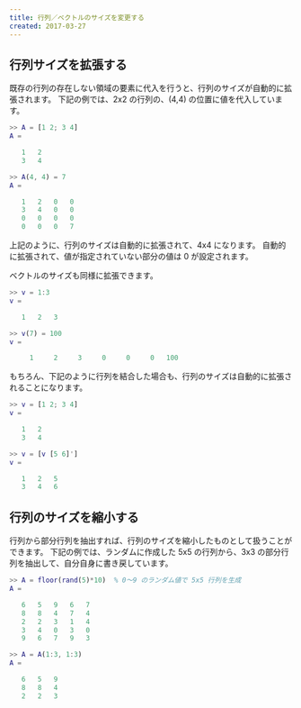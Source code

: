 ```yaml
---
title: 行列／ベクトルのサイズを変更する
created: 2017-03-27
---
```


行列サイズを拡張する
----

既存の行列の存在しない領域の要素に代入を行うと、行列のサイズが自動的に拡張されます。
下記の例では、2x2 の行列の、(4,4) の位置に値を代入しています。

~~~ matlab
>> A = [1 2; 3 4]
A =

   1   2
   3   4

>> A(4, 4) = 7
A =

   1   2   0   0
   3   4   0   0
   0   0   0   0
   0   0   0   7
~~~

上記のように、行列のサイズは自動的に拡張されて、4x4 になります。
自動的に拡張されて、値が指定されていない部分の値は 0 が設定されます。

ベクトルのサイズも同様に拡張できます。

~~~ matlab
>> v = 1:3
v =

   1   2   3

>> v(7) = 100
v =

     1     2     3     0     0     0   100
~~~

もちろん、下記のように行列を結合した場合も、行列のサイズは自動的に拡張されることになります。

~~~ matlab
>> v = [1 2; 3 4]
v =

   1   2
   3   4

>> v = [v [5 6]']
v =

   1   2   5
   3   4   6
~~~


行列のサイズを縮小する
----

行列から部分行列を抽出すれば、行列のサイズを縮小したものとして扱うことができます。
下記の例では、ランダムに作成した 5x5 の行列から、3x3 の部分行列を抽出して、自分自身に書き戻しています。

~~~ matlab
>> A = floor(rand(5)*10)  % 0～9 のランダム値で 5x5 行列を生成
A =

   6   5   9   6   7
   8   8   4   7   4
   2   2   3   1   4
   3   4   0   3   0
   9   6   7   9   3

>> A = A(1:3, 1:3)
A =

   6   5   9
   8   8   4
   2   2   3
~~~

